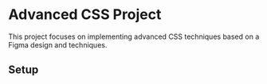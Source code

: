# Advanced CSS Project

This project focuses on implementing advanced CSS techniques based on a Figma design and techniques.

## Setup